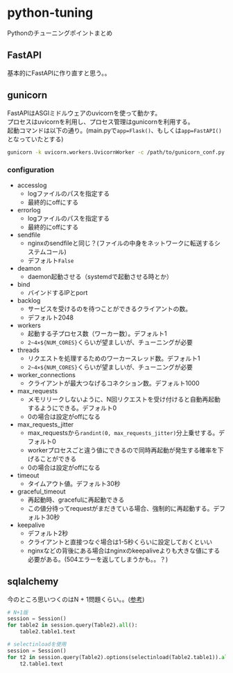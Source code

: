 # python-tuning

Pythonのチューニングポイントまとめ  

## FastAPI

基本的にFastAPIに作り直すと思う。。

## gunicorn

FastAPIはASGIミドルウェアのuvicornを使って動かす。  
プロセスはuvicornを利用し、プロセス管理はgunicornを利用する。  
起動コマンドは以下の通り。(main.pyで`app=Flask()`、もしくは`app=FastAPI()`となっていたとする)

```sh
gunicorn -k uvicorn.workers.UvicornWorker -c /path/to/gunicorn_conf.py main:app
```

### configuration

- accesslog
  - logファイルのパスを指定する
  - 最終的にoffにする
- errorlog
  - logファイルのパスを指定する
  - 最終的にoffにする
- sendfile
  - nginxのsendfileと同じ？(ファイルの中身をネットワークに転送するシステムコール)
  - デフォルト`False`
- deamon
  - daemon起動させる（systemdで起動させる時とか）
- bind
  - バインドするIPとport
- backlog
  - サービスを受けるのを待つことができるクライアントの数。
  - デフォルト2048
- workers
  - 起動する子プロセス数（ワーカー数）。デフォルト1
  - `2~4×${NUM_CORES}`くらいが望ましいが、チューニングが必要
- threads
  - リクエストを処理するためのワーカースレッド数。デフォルト1
  - `2~4×${NUM_CORES}`くらいが望ましいが、チューニングが必要
- worker_connections
  - クライアントが最大つなげるコネクション数。デフォルト1000
- max_requests
  - メモリリークしないように、N回リクエストを受け付けると自動再起動するようにできる。デフォルト0
  - 0の場合は設定がoffになる
- max_requests_jitter
  - max_requestsから`randint(0, max_requests_jitter)`分上乗せする。デフォルト0
  - workerプロセスごと違う値にできるので同時再起動が発生する確率を下げることができる
  - 0の場合は設定がoffになる
- timeout
  - タイムアウト値。デフォルト30秒
- graceful_timeout
  - 再起動時、gracefulに再起動できる
  - この値分待ってrequestがまだきている場合、強制的に再起動する。デフォルト30秒
- keepalive
  - デフォルト2秒
  - クライアントと直接つなぐ場合は1-5秒くらいに設定しておくといい
  - nginxなどの背後にある場合はnginxのkeepaliveよりも大きな値にする必要がある。(504エラーを返してしまうかも。。？)

## sqlalchemy

今のところ思いつくのはN + 1問題くらい。。([参考](https://aish.dev/misc/orm_n1problem.html))

```python
# N+1版
session = Session()
for table2 in session.query(Table2).all():
    table2.table1.text
```

```python
# selectinloadを使用
session = Session()
for t2 in session.query(Table2).options(selectinload(Table2.table1)).all():
    t2.table1.text
```
